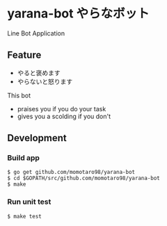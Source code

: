 # yarana-bot  やらなボット

Line Bot Application

## Feature

* やると褒めます
* やらないと怒ります

This bot
* praises you if you do your task
* gives you a scolding if you don't

## Development

###  Build app

```
$ go get github.com/momotaro98/yarana-bot
$ cd $GOPATH/src/github.com/momotaro98/yarana-bot
$ make
```

### Run unit test

```
$ make test
```